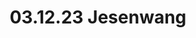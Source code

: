 ---
layout: photo_set
title: 03.12.23 Jesenwang
description: "Fotos vom 03.12.23 in Jesenwang."

photos:
    set: 2023/03_12_23-jesenwang/jesenwang
    size: 31
---